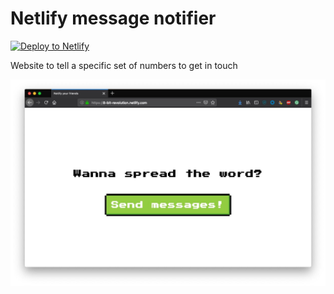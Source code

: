 # Netlify message notifier

[![Deploy to Netlify](https://www.netlify.com/img/deploy/button.svg)](https://app.netlify.com/start/deploy?repository=https://github.com/stefanjudis/netlify-message-notifier)

Website to tell a specific set of numbers to get in touch

![Website of 8-bit-revolution including "spread the word" and a "send messages button](./screenshot.jpg)
